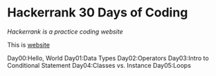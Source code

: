 # Hackerrank 30 Days of Coding

*Hackerrank is a practice coding website*

This is [website](http://www.hackerrank.com)




Day00:Hello, World
Day01:Data Types
Day02:Operators
Day03:Intro to Conditional Statement
Day04:Classes vs. Instance
Day05:Loops

 
